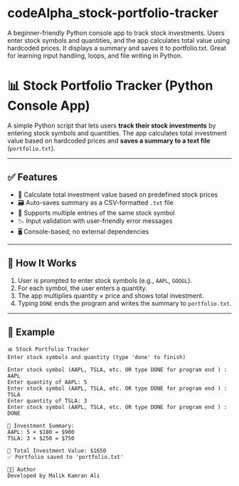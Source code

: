 # codeAlpha_stock-portfolio-tracker
A beginner-friendly Python console app to track stock investments. Users enter stock symbols and quantities, and the app calculates total value using hardcoded prices. It displays a summary and saves it to portfolio.txt. Great for learning input handling, loops, and file writing in Python.
# 📊 Stock Portfolio Tracker (Python Console App)

A simple Python script that lets users **track their stock investments** by entering stock symbols and quantities. The app calculates total investment value based on hardcoded prices and **saves a summary to a text file** (`portfolio.txt`).

---

## ✅ Features

- 🧮 Calculate total investment value based on predefined stock prices
- 🗃️ Auto-saves summary as a CSV-formatted `.txt` file
- 🔁 Supports multiple entries of the same stock symbol
- 📉 Input validation with user-friendly error messages
- 🖥️ Console-based; no external dependencies

---

## 💼 How It Works

1. User is prompted to enter stock symbols (e.g., `AAPL`, `GOOGL`).
2. For each symbol, the user enters a quantity.
3. The app multiplies quantity × price and shows total investment.
4. Typing `DONE` ends the program and writes the summary to `portfolio.txt`.

---

## 🧪 Example

```text
📊 Stock Portfolio Tracker
Enter stock symbols and quantity (type 'done' to finish)

Enter stock symbol (AAPL, TSLA, etc. OR type DONE for program end ) : AAPL
Enter quantity of AAPL: 5
Enter stock symbol (AAPL, TSLA, etc. OR type DONE for program end ) : TSLA
Enter quantity of TSLA: 3
Enter stock symbol (AAPL, TSLA, etc. OR type DONE for program end ) : DONE

💼 Investment Summary:
AAPL: 5 × $180 = $900
TSLA: 3 × $250 = $750

🧾 Total Investment Value: $1650
✅ Portfolio saved to 'portfolio.txt'

🧑‍💻 Author
Developed by Malik Kamran Ali
